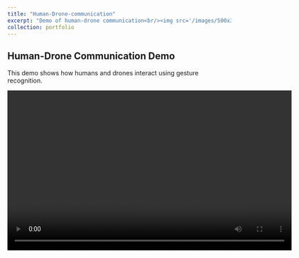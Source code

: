 ```yaml
---
title: "Human-Drone-communication"
excerpt: "Demo of human-drone communication<br/><img src='/images/500x300.png'>"
collection: portfolio
---
```


## Human-Drone Communication Demo

This demo shows how humans and drones interact using gesture recognition.

<video width="640" height="360" controls>
  <source src="/assets/DEMO-final.mov" type="video/quicktime">
  Your browser does not support the video tag.
</video>
